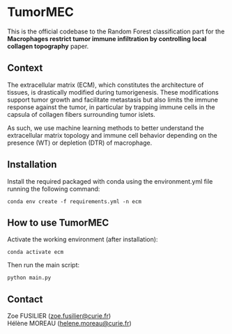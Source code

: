 # TumorMEC

This is the official codebase to the Random Forest classification part for the **Macrophages restrict tumor immune infiltration by controlling local collagen topography** paper.

## Context

The extracellular matrix (ECM), which constitutes the architecture of tissues, is drastically modified during tumorigenesis. These modifications support tumor growth and facilitate metastasis but also limits the immune response against the tumor, in particular by trapping immune cells in the capsula of collagen fibers surrounding tumor islets.  

As such, we use machine learning methods to better understand the extracellular matrix topology and immune cell behavior depending on the presence (WT) or depletion (DTR) of macrophage.

## Installation

Install the required packaged with conda using the environment.yml file running the following command:  

```
conda env create -f requirements.yml -n ecm
```

## How to use TumorMEC

Activate the working environment (after installation):  

```
conda activate ecm
```

Then run the main script:

```
python main.py
```

## Contact

Zoe FUSILIER (zoe.fusilier@curie.fr)  
Hélène MOREAU (helene.moreau@curie.fr)